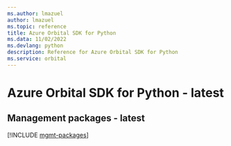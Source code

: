 ```yaml
---
ms.author: lmazuel
author: lmazuel
ms.topic: reference
title: Azure Orbital SDK for Python
ms.data: 11/02/2022
ms.devlang: python
description: Reference for Azure Orbital SDK for Python
ms.service: orbital
---
```

# Azure Orbital SDK for Python - latest

## Management packages - latest
[!INCLUDE [mgmt-packages](orbital-mgmt-index.md)]